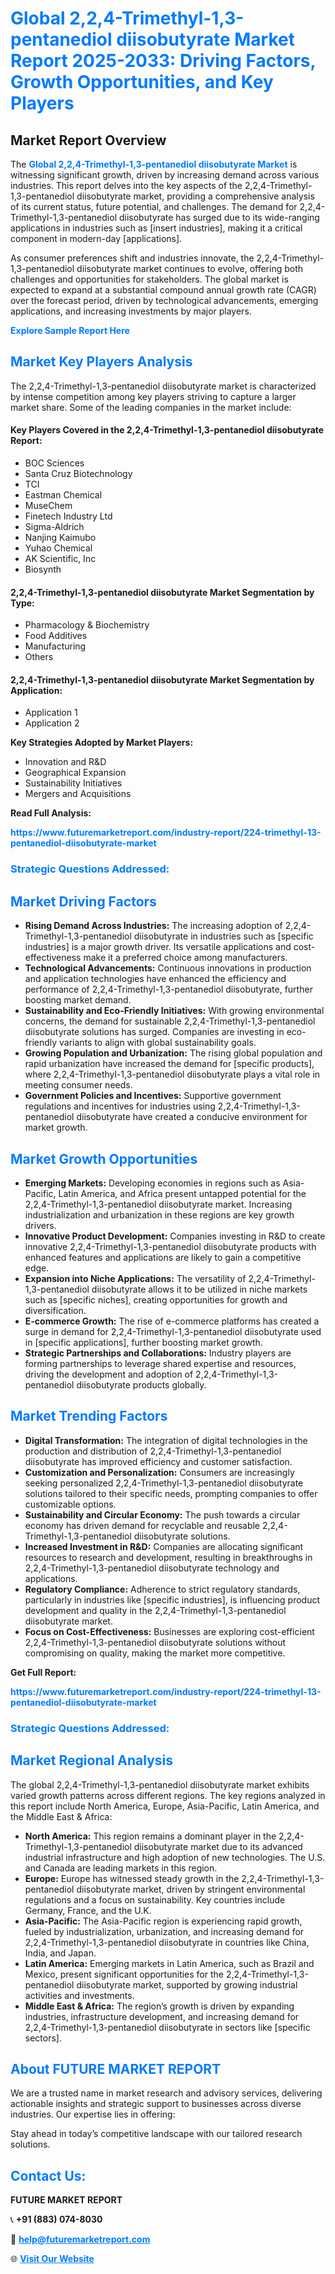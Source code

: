 <h1 style="color: #007BFF;">Global 2,2,4-Trimethyl-1,3-pentanediol diisobutyrate Market Report 2025-2033: Driving Factors, Growth Opportunities, and Key Players</h1>

<section id="overview">
<h2>Market Report Overview</h2>
<p>The <a href="https://www.futuremarketreport.com/industry-report/224-trimethyl-13-pentanediol-diisobutyrate-market" style="color: #007BFF; text-decoration: none;"><strong>Global 2,2,4-Trimethyl-1,3-pentanediol diisobutyrate Market</strong></a> is witnessing significant growth, driven by increasing demand across various industries. This report delves into the key aspects of the 2,2,4-Trimethyl-1,3-pentanediol diisobutyrate market, providing a comprehensive analysis of its current status, future potential, and challenges. The demand for 2,2,4-Trimethyl-1,3-pentanediol diisobutyrate has surged due to its wide-ranging applications in industries such as [insert industries], making it a critical component in modern-day [applications].</p>
<p>As consumer preferences shift and industries innovate, the 2,2,4-Trimethyl-1,3-pentanediol diisobutyrate market continues to evolve, offering both challenges and opportunities for stakeholders. The global market is expected to expand at a substantial compound annual growth rate (CAGR) over the forecast period, driven by technological advancements, emerging applications, and increasing investments by major players.</p>
</section>

<section id="overview">
<p><a href="https://www.futuremarketreport.com/request-sample/reportId=106943" style="color: #007BFF; text-decoration: none;"><strong>Explore Sample Report Here</strong></a></p>
</section>

<section id="key-players">
<h2 style="color: #007BFF;">Market Key Players Analysis</h2>
<p>The 2,2,4-Trimethyl-1,3-pentanediol diisobutyrate market is characterized by intense competition among key players striving to capture a larger market share. Some of the leading companies in the market include:</p>
<h4>Key Players Covered in the 2,2,4-Trimethyl-1,3-pentanediol diisobutyrate Report:</h4>
<ul><li>BOC Sciences</li><li>Santa Cruz Biotechnology</li><li>TCI</li><li>Eastman Chemical</li><li>MuseChem</li><li>Finetech Industry Ltd</li><li>Sigma-Aldrich</li><li>Nanjing Kaimubo</li><li>Yuhao Chemical</li><li>AK Scientific, Inc</li><li>Biosynth</li></ul>
<h4>2,2,4-Trimethyl-1,3-pentanediol diisobutyrate Market Segmentation by Type:</h4>
<ul><li>Pharmacology &amp; Biochemistry</li><li>Food Additives</li><li>Manufacturing</li><li>Others</li></ul>

<h4>2,2,4-Trimethyl-1,3-pentanediol diisobutyrate Market Segmentation by Application:</h4>
<ul><li>Application 1</li><li>Application 2</li></ul>
<p><strong>Key Strategies Adopted by Market Players:</strong></p>
<ul>
<li>Innovation and R&D</li>
<li>Geographical Expansion</li>
<li>Sustainability Initiatives</li>
<li>Mergers and Acquisitions</li>
</ul>
</section>

<section>
<p><strong>Read Full Analysis: </strong></p><a href="https://www.futuremarketreport.com/industry-report/224-trimethyl-13-pentanediol-diisobutyrate-market" style="color: #007BFF; text-decoration: none;"><strong>https://www.futuremarketreport.com/industry-report/224-trimethyl-13-pentanediol-diisobutyrate-market</strong></a>
<h3 style="color: #007BFF;">Strategic Questions Addressed:</h3>
</section>

<section id="driving-factors">
<h2 style="color: #007BFF;">Market Driving Factors</h2>
<ul>
<li><strong>Rising Demand Across Industries:</strong> The increasing adoption of 2,2,4-Trimethyl-1,3-pentanediol diisobutyrate in industries such as [specific industries] is a major growth driver. Its versatile applications and cost-effectiveness make it a preferred choice among manufacturers.</li>
<li><strong>Technological Advancements:</strong> Continuous innovations in production and application technologies have enhanced the efficiency and performance of 2,2,4-Trimethyl-1,3-pentanediol diisobutyrate, further boosting market demand.</li>
<li><strong>Sustainability and Eco-Friendly Initiatives:</strong> With growing environmental concerns, the demand for sustainable 2,2,4-Trimethyl-1,3-pentanediol diisobutyrate solutions has surged. Companies are investing in eco-friendly variants to align with global sustainability goals.</li>
<li><strong>Growing Population and Urbanization:</strong> The rising global population and rapid urbanization have increased the demand for [specific products], where 2,2,4-Trimethyl-1,3-pentanediol diisobutyrate plays a vital role in meeting consumer needs.</li>
<li><strong>Government Policies and Incentives:</strong> Supportive government regulations and incentives for industries using 2,2,4-Trimethyl-1,3-pentanediol diisobutyrate have created a conducive environment for market growth.</li>
</ul>
</section>

<section id="growth-opportunities">
<h2 style="color: #007BFF;">Market Growth Opportunities</h2>
<ul>
<li><strong>Emerging Markets:</strong> Developing economies in regions such as Asia-Pacific, Latin America, and Africa present untapped potential for the 2,2,4-Trimethyl-1,3-pentanediol diisobutyrate market. Increasing industrialization and urbanization in these regions are key growth drivers.</li>
<li><strong>Innovative Product Development:</strong> Companies investing in R&D to create innovative 2,2,4-Trimethyl-1,3-pentanediol diisobutyrate products with enhanced features and applications are likely to gain a competitive edge.</li>
<li><strong>Expansion into Niche Applications:</strong> The versatility of 2,2,4-Trimethyl-1,3-pentanediol diisobutyrate allows it to be utilized in niche markets such as [specific niches], creating opportunities for growth and diversification.</li>
<li><strong>E-commerce Growth:</strong> The rise of e-commerce platforms has created a surge in demand for 2,2,4-Trimethyl-1,3-pentanediol diisobutyrate used in [specific applications], further boosting market growth.</li>
<li><strong>Strategic Partnerships and Collaborations:</strong> Industry players are forming partnerships to leverage shared expertise and resources, driving the development and adoption of 2,2,4-Trimethyl-1,3-pentanediol diisobutyrate products globally.</li>
</ul>
</section>

<section id="trending-factors">
<h2 style="color: #007BFF;">Market Trending Factors</h2>
<ul>
<li><strong>Digital Transformation:</strong> The integration of digital technologies in the production and distribution of 2,2,4-Trimethyl-1,3-pentanediol diisobutyrate has improved efficiency and customer satisfaction.</li>
<li><strong>Customization and Personalization:</strong> Consumers are increasingly seeking personalized 2,2,4-Trimethyl-1,3-pentanediol diisobutyrate solutions tailored to their specific needs, prompting companies to offer customizable options.</li>
<li><strong>Sustainability and Circular Economy:</strong> The push towards a circular economy has driven demand for recyclable and reusable 2,2,4-Trimethyl-1,3-pentanediol diisobutyrate solutions.</li>
<li><strong>Increased Investment in R&D:</strong> Companies are allocating significant resources to research and development, resulting in breakthroughs in 2,2,4-Trimethyl-1,3-pentanediol diisobutyrate technology and applications.</li>
<li><strong>Regulatory Compliance:</strong> Adherence to strict regulatory standards, particularly in industries like [specific industries], is influencing product development and quality in the 2,2,4-Trimethyl-1,3-pentanediol diisobutyrate market.</li>
<li><strong>Focus on Cost-Effectiveness:</strong> Businesses are exploring cost-efficient 2,2,4-Trimethyl-1,3-pentanediol diisobutyrate solutions without compromising on quality, making the market more competitive.</li>
</ul>
</section>

<section>
<p><strong>Get Full Report: </strong></p><a href="https://www.futuremarketreport.com/industry-report/224-trimethyl-13-pentanediol-diisobutyrate-market" style="color: #007BFF; text-decoration: none;"><strong>https://www.futuremarketreport.com/industry-report/224-trimethyl-13-pentanediol-diisobutyrate-market</strong></a>
<h3 style="color: #007BFF;">Strategic Questions Addressed:</h3>
</section>


<section id="regional-analysis">
<h2 style="color: #007BFF;">Market Regional Analysis</h2>
<p>The global 2,2,4-Trimethyl-1,3-pentanediol diisobutyrate market exhibits varied growth patterns across different regions. The key regions analyzed in this report include North America, Europe, Asia-Pacific, Latin America, and the Middle East & Africa:</p>
<ul>
<li><strong>North America:</strong> This region remains a dominant player in the 2,2,4-Trimethyl-1,3-pentanediol diisobutyrate market due to its advanced industrial infrastructure and high adoption of new technologies. The U.S. and Canada are leading markets in this region.</li>
<li><strong>Europe:</strong> Europe has witnessed steady growth in the 2,2,4-Trimethyl-1,3-pentanediol diisobutyrate market, driven by stringent environmental regulations and a focus on sustainability. Key countries include Germany, France, and the U.K.</li>
<li><strong>Asia-Pacific:</strong> The Asia-Pacific region is experiencing rapid growth, fueled by industrialization, urbanization, and increasing demand for 2,2,4-Trimethyl-1,3-pentanediol diisobutyrate in countries like China, India, and Japan.</li>
<li><strong>Latin America:</strong> Emerging markets in Latin America, such as Brazil and Mexico, present significant opportunities for the 2,2,4-Trimethyl-1,3-pentanediol diisobutyrate market, supported by growing industrial activities and investments.</li>
<li><strong>Middle East & Africa:</strong> The region’s growth is driven by expanding industries, infrastructure development, and increasing demand for 2,2,4-Trimethyl-1,3-pentanediol diisobutyrate in sectors like [specific sectors].</li>
</ul>
</section>

<footer>
<h2 style="color: #007BFF;">About FUTURE MARKET REPORT</h2>
<p>We are a trusted name in market research and advisory services, delivering actionable insights and strategic support to businesses across diverse industries. Our expertise lies in offering:</p>

<p>Stay ahead in today’s competitive landscape with our tailored research solutions.</p>

<h2 style="color: #007BFF;">Contact Us:</h2>
<p><strong>FUTURE MARKET REPORT</strong></p>
<p>📞 <strong>+91 (883) 074-8030</strong></p>
<p>📧 <strong><a href="mailto:help@futuremarketreport.com" style="color: #007BFF;">help@futuremarketreport.com</a></strong></p>
<p>🌐 <strong><a href="https://www.futuremarketreport.com/" style="color: #007BFF;">Visit Our Website</a></strong></p>
</footer>